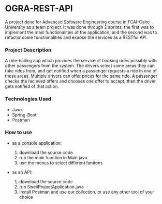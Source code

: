 # OGRA-REST-API

A project done for Advanced Software Engineering course in FCAI-Cairo University as a team project. It was done through 2 sprints, the first was to implement the main functionalities of the application, and the second was to refactor some functionalities and expose the services as a RESTful API.

### Project Description

A ride-hailing app which provides the service of booking rides possibly with other passengers from the system. The drivers select some areas they can take rides from, and get notified when a passenger requests a ride in one of these areas. Multiple drivers can offer prices for the same ride. A passenger checks the recieved offers and chooses one offer to accept, then the driver gets notified of that action.

### Technologies Used

- Java
- Spring-Boot
- Postman

### How to use

- as a console application:
	1. download the source code
	2. run the main function in Main.java
	3. use the menus to select different funtions

- as an API:
	1. download the source code
	2. run SweiiProjectApplication.java
	3. install Postman and use our [collection](https://www.getpostman.com/collections/cdb1341510ae75396589), or use any other tool of your choice
